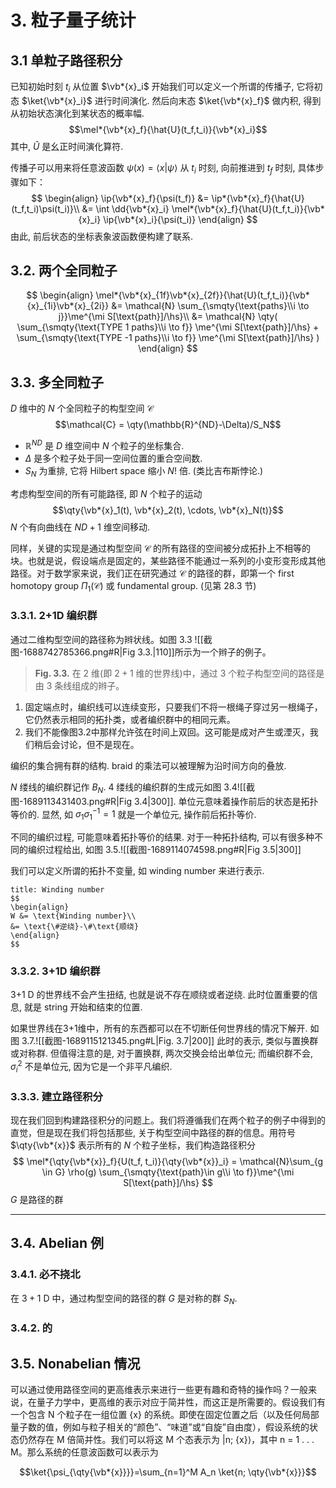 
# 3. 粒子量子统计

## 3.1 单粒子路径积分

已知初始时刻 $t_i$ 从位置 $\vb*{x}_i$ 开始我们可以定义一个所谓的传播子, 它将初态 $\ket{\vb*{x}_i}$ 进行时间演化. 然后向末态 $\ket{\vb*{x}_f}$ 做内积, 得到从初始状态演化到某状态的概率幅.
$$\mel*{\vb*{x}_f}{\hat{U}(t_f,t_i)}{\vb*{x}_i}$$
其中, $\hat{U}$ 是幺正时间演化算符.

传播子可以用来将任意波函数 $ψ(x) = ⟨x|ψ⟩$ 从 $t_i$ 时刻, 向前推进到 $t_f$ 时刻, 具体步骤如下：
$$
\begin{align}
\ip{\vb*{x}_f}{\psi(t_f)} &= \ip*{\vb*{x}_f}{\hat{U}(t_f,t_i)\psi(t_i)}\\
&= \int \dd{\vb*{x}_i} \mel*{\vb*{x}_f}{\hat{U}(t_f,t_i)}{\vb*{x}_i} \ip{\vb*{x}_i}{\psi(t_i)}
\end{align}
$$
由此, 前后状态的坐标表象波函数便构建了联系.

## 3.2. 两个全同粒子

$$
\begin{align}
\mel*{\vb*{x}_{1f}\vb*{x}_{2f}}{\hat{U}(t_f,t_i)}{\vb*{x}_{1i}\vb*{x}_{2i}} &= \mathcal{N} \sum_{\smqty{\text{paths}\\i \to j}}\me^{\mi S[\text{path}]/\hs}\\
&= \mathcal{N} \qty(
\sum_{\smqty{\text{TYPE 1 paths}\\i \to f}}
\me^{\mi S[\text{path}]/\hs}
+
\sum_{\smqty{\text{TYPE -1 paths}\\i \to f}}
\me^{\mi S[\text{path}]/\hs}
)
\end{align}
$$

## 3.3. 多全同粒子

$D$ 维中的 $N$ 个全同粒子的构型空间 $\mathcal{C}$
$$\mathcal{C} = \qty(\mathbb{R}^{ND}-\Delta)/S_N$$

- $\mathbb{R}^{ND}$ 是 $D$ 维空间中 $N$ 个粒子的坐标集合.
- $\Delta$ 是多个粒子处于同一空间位置的重合空间数.
- $S_N$ 为重排, 它将 Hilbert space 缩小 $N!$ 倍. (类比吉布斯悖论.)

考虑构型空间的所有可能路径, 即 $N$ 个粒子的运动
$$\qty{\vb*{x}_1(t), \vb*{x}_2(t), \cdots, \vb*{x}_N(t)}$$
$N$ 个有向曲线在 $ND+1$ 维空间移动.

同样，关键的实现是通过构型空间 $\mathcal{C}$ 的所有路径的空间被分成拓扑上不相等的块。也就是说，假设端点是固定的，某些路径不能通过一系列的小变形变形成其他路径。对于数学家来说，我们正在研究通过 $\mathcal{C}$ 的路径的群，即第一个 first homotopy group $\Pi_1(\mathcal{C})$ 或 fundamental group. (见第 28.3 节)

### 3.3.1. 2+1D 编织群

通过二维构型空间的路径称为辫状线。如图 3.3 ![[截图-1688742785366.png#R|Fig 3.3.|110]]所示为一个辫子的例子。

> **Fig. 3.3.** 在 $2$ 维(即 $2+1$ 维的世界线)中，通过 $3$ 个粒子构型空间的路径是由 $3$ 条线组成的辫子。

1. 固定端点时，编织线可以连续变形，只要我们不将一根绳子穿过另一根绳子，它仍然表示相同的拓扑类，或者编织群中的相同元素。
2. 我们不能像图3.2中那样允许弦在时间上双回。这可能是成对产生或湮灭，我们稍后会讨论，但不是现在。

编织的集合拥有群的结构. braid 的乘法可以被理解为沿时间方向的叠放.

$N$ 缕线的编织群记作 $B_N$. 4 缕线的编织群的生成元如图 3.4![[截图-1689113431403.png#R|Fig 3.4|300]]. 单位元意味着操作前后的状态是拓扑等价的. 显然, 如 $\sigma_1 \sigma_1^{-1}=1$ 就是一个单位元, 操作前后拓扑等价.

不同的编织过程, 可能意味着拓扑等价的结果. 对于一种拓扑结构, 可以有很多种不同的编织过程给出, 如图 3.5.![[截图-1689114074598.png#R|Fig 3.5|300]]

我们可以定义所谓的拓扑不变量, 如 winding number 来进行表示.

```ad-note
title: Winding number
$$
\begin{align}
W &= \text{Winding number}\\
&= \text{\#逆绕}-\#\text{顺绕}
\end{align}
$$
```

### 3.3.2. 3+1D 编织群

3+1 D 的世界线不会产生扭结, 也就是说不存在顺绕或者逆绕. 此时位置重要的信息, 就是 string 开始和结束的位置.

如果世界线在3+1维中，所有的东西都可以在不切断任何世界线的情况下解开. 如图 3.7.![[截图-1689115121345.png#L|Fig. 3.7|200]] 此时的表示, 类似与置换群或对称群. 但值得注意的是, 对于置换群, 两次交换会给出单位元; 而编织群不会, $\sigma_i^2$ 不是单位元, 因为它是一个非平凡编织.

### 3.3.3. 建立路径积分

现在我们回到构建路径积分的问题上。我们将遵循我们在两个粒子的例子中得到的直觉，但是现在我们将包括那些, 关于构型空间中路径的群的信息。用符号 $\qty{\vb*{x}}$ 表示所有的 $N$ 个粒子坐标，我们构造路径积分
$$
\mel*{\qty{\vb*{x}}_f}{U(t_f, t_i)}{\qty{\vb*{x}}_i}
= \mathcal{N}\sum_{g \in G} \rho(g) \sum_{\smqty{\text{path}\in g\\i \to f}}\me^{\mi S[\text{path}]/\hs}
$$
$G$ 是路径的群



---

## 3.4. Abelian 例

### 3.4.1. 必不挠北

在 $3+1$ D 中，通过构型空间的路径的群 $G$ 是对称的群 $S_N$.

### 3.4.2. 的
## 3.5. Nonabelian 情况

可以通过使用路径空间的更高维表示来进行一些更有趣和奇特的操作吗？一般来说，在量子力学中，更高维的表示对应于简并性，而这正是所需要的。假设我们有一个包含 N 个粒子在一组位置 {x} 的系统。即使在固定位置之后（以及任何局部量子数的值，例如与粒子相关的“颜色”、“味道”或“自旋”自由度），假设系统的状态仍然存在 M 倍简并性。我们可以将这 M 个态表示为 |n; {x}⟩，其中 n = 1 . . . M。那么系统的任意波函数可以表示为

$$\ket{\psi_{\qty{\vb*{x}}}}=\sum_{n=1}^M A_n \ket{n; \qty{\vb*{x}}}$$
